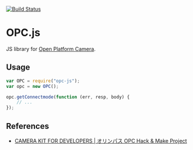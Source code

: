 [![Build Status](https://travis-ci.org/oimou/opc-js.svg)](https://travis-ci.org/oimou/opc-js)

# OPC.js
JS library for [Open Platform Camera](https://opc.olympus-imaging.com/).

## Usage

```javascript
var OPC = require("opc-js");
var opc = new OPC();

opc.getConnectmode(function (err, resp, body) {
    // ...
});
```

## References

- [CAMERA KIT FOR DEVELOPERS | オリンパス OPC Hack & Make Project](https://opc.olympus-imaging.com/tools/sdk/)
